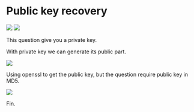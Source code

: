 # **Public key recovery**
![](https://i.imgur.com/xmCysOa.png)
![](https://i.imgur.com/Ukr3t6E.png)

This question give you a private key.

With private key we can generate its public part.

![](https://i.imgur.com/nU7vXJn.png)

Using openssl to get the public key, but the question require public key in MD5.

![](https://i.imgur.com/Go6PCLg.png)

Fin.

